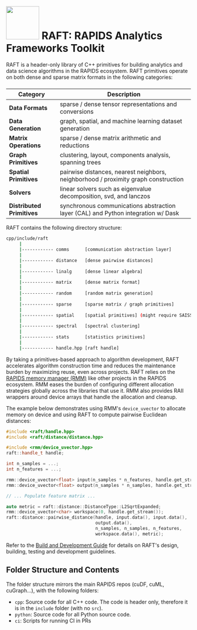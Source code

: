 # <div align="left"><img src="https://rapids.ai/assets/images/rapids_logo.png" width="90px"/>&nbsp;RAFT: RAPIDS Analytics Frameworks Toolkit</div>

RAFT is a header-only library of C++ primitives for building analytics and data science algorithms in the RAPIDS ecosystem. RAFT primitives operate on both dense and sparse matrix formats in the following categories:
#####
| Category | Description |
| --- | --- |
| **Data Formats** | sparse / dense tensor representations and conversions |
| **Data Generation** | graph, spatial, and machine learning dataset generation |
| **Matrix Operations** | sparse / dense matrix arithmetic and reductions |
| **Graph Primitives** | clustering, layout, components analysis, spanning trees |
| **Spatial Primitives** | pairwise distances, nearest neighbors, neighborhood / proximity graph construction |
| **Solvers** | linear solvers such as eigenvalue decomposition, svd, and lanczos |
| **Distributed Primitives** | synchronous communications abstraction layer (CAL) and Python integration w/ Dask |

RAFT contains the following directory structure:
```bash
cpp/include/raft
     |
     |------------ comms      [communication abstraction layer]
     |
     |------------ distance   [dense pairwise distances]
     |
     |------------ linalg     [dense linear algebra]
     |
     |------------ matrix     [dense matrix format]
     |
     |------------ random     [random matrix generation]
     |
     |------------ sparse     [sparse matrix / graph primitives]
     |
     |------------ spatial    [spatial primitives] (might require SAISS)
     |
     |------------ spectral   [spectral clustering]
     |
     |------------ stats      [statistics primitives]
     |
     |------------ handle.hpp [raft handle]
```

By taking a primitives-based approach to algorithm development, RAFT accelerates algorithm construction time and reduces
the maintenance burden by maximizing reuse, even across projects. RAFT relies on the [RAPIDS memory manager (RMM)](https://github.com/rapidsai/rmm) 
like other projects in the RAPIDS ecosystem. RMM eases the burden of configuring different allocation strategies globally 
across the libraries that use it. RMM also provides RAII wrappers around device arrays that handle the allocation and cleanup.

The example below demonstrates using RMM's `device_uvector` to allocate memory on device and using RAFT to compute
pairwise Euclidean distances:
```c++
#include <raft/handle.hpp>
#include <raft/distance/distance.hpp>

#include <rmm/device_uvector.hpp>
raft::handle_t handle;

int n_samples = ...;
int n_features = ...;

rmm::device_uvector<float> input(n_samples * n_features, handle.get_stream());
rmm::device_uvector<float> output(n_samples * n_samples, handle.get_stream());

// ... Populate feature matrix ...

auto metric = raft::distance::DistanceType::L2SqrtExpanded;
rmm::device_uvector<char> workspace(0, handle.get_stream());
raft::distance::pairwise_distance(handle, input.data(), input.data(),
                                  output.data(),
                                  n_samples, n_samples, n_features,
                                  workspace.data(), metric);
```

Refer to the [Build and Development Guide](BUILD.md) for details on RAFT's design, building, testing and development guidelines.

## Folder Structure and Contents

The folder structure mirrors the main RAPIDS repos (cuDF, cuML, cuGraph...), with the following folders:

- `cpp`: Source code for all C++ code. The code is header only, therefore it is in the `include` folder (with no `src`).
- `python`: Source code for all Python source code.
- `ci`: Scripts for running CI in PRs


